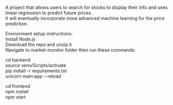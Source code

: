 A project that allows users to search for stocks to display their info and uses linear regression to predict future prices.  
It will eventually incorporate more advanced machine learning for the price prediction.  
  
Environment setup instructions:  
Install Node.js  
Download the repo and unzip it  
Navigate to market-monitor folder then run these commands:  
  
cd backend  
source venv/Scripts/activate  
pip install -r  requirements.txt  
uvicorn main:app --reload  

cd frontend  
npm install  
npm start  
